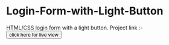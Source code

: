 # Login-Form-with-Light-Button
HTML/CSS login form with a light button.
Project link :- <a href="https://aniketttt.github.io/Login-Form-with-Light-Button/" target="_blank"><button>click here for live view</button>


